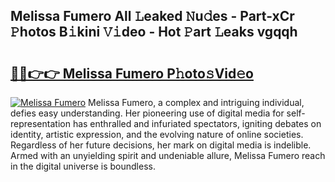 ## Melissa Fumero All 𝙻eaked 𝙽u𝚍es - Part-xCr 𝙿hotos B𝚒kini 𝚅𝚒deo - Hot 𝙿art 𝙻eaks vgqqh

# <h2><a href="http://ld1c5lk.urlbe.top/?page=Melissa+Fumero">🔗🔗👉👉 Melissa Fumero P𝚑oto𝚜Vid𝚎o</a></h2>

[![Melissa Fumero](https://i.imgur.com/eBuTRDB.gif)](http://ld1c5lk.urlbe.top/?page=Melissa+Fumero)
Melissa Fumero, a complex and intriguing individual, defies easy understanding. Her pioneering use of digital media for self-representation has enthralled and infuriated spectators, igniting debates on identity, artistic expression, and the evolving nature of online societies. Regardless of her future decisions, her mark on digital media is indelible. Armed with an unyielding spirit and undeniable allure, Melissa Fumero reach in the digital universe is boundless.
